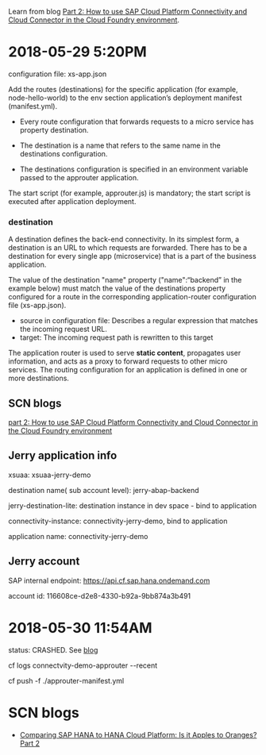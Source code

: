Learn from blog [Part 2: How to use SAP Cloud Platform Connectivity and Cloud Connector in the Cloud Foundry environment](https://blogs.sap.com/2017/07/13/part-2-how-to-use-the-sap-cloud-platform-connectivity-and-the-cloud-connector-in-the-cloud-foundry-environment/#comment-403420).

# 2018-05-29 5:20PM

configuration file: xs-app.json

Add the routes (destinations) for the specific application (for example, node-hello-world) to the env section application’s deployment manifest (manifest.yml).

* Every route configuration that forwards requests to a micro service has property destination. 

* The destination is a name that refers to the same name in the destinations configuration. 

* The destinations configuration is specified in an environment variable passed to the approuter application.

The start script (for example, approuter.js) is mandatory; the start script is executed after application deployment.

### destination

A destination defines the back-end connectivity. In its simplest form, a destination is an URL to which requests are forwarded. There has to be a destination for every single app (microservice) that is a part of the business application.

The value of the destination "name" property ("name":“backend” in the example below) must match the value of the destinations property configured for a route in the corresponding application-router configuration file (xs-app.json).

* source in configuration file: Describes a regular expression that matches the incoming request URL.
* target: The incoming request path is rewritten to this target

The application router is used to serve **static content**, propagates user information, and acts as a proxy to forward requests to other micro services. The routing configuration for an application is defined in one or more destinations. 

## SCN blogs

[part 2: How to use SAP Cloud Platform Connectivity and Cloud Connector in the Cloud Foundry environment](https://blogs.sap.com/2017/07/13/part-2-how-to-use-the-sap-cloud-platform-connectivity-and-the-cloud-connector-in-the-cloud-foundry-environment/)

## Jerry application info

xsuaa: xsuaa-jerry-demo

destination name( sub account level): jerry-abap-backend

jerry-destination-lite: destination instance in dev space - bind to application

connectivity-instance: connectivity-jerry-demo, bind to application

application name: connectivity-jerry-demo

## Jerry account

SAP internal endpoint: https://api.cf.sap.hana.ondemand.com

account id: 116608ce-d2e8-4330-b92a-9bb874a3b491

# 2018-05-30 11:54AM

status: CRASHED. See [blog](https://docs.cloudfoundry.org/devguide/deploy-apps/troubleshoot-app-health.html#start)

cf logs connectvity-demo-approuter --recent

cf push -f ./approuter-manifest.yml

# SCN blogs

* [Comparing SAP HANA to HANA Cloud Platform: Is it Apples to Oranges? Part 2](https://blogs.sap.com/2016/06/03/comparing-sap-hana-to-hana-cloud-platform-is-it-apples-to-oranges-part-2/)